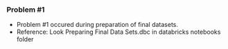 ### Problem #1
* Problem #1 occured during preparation of final datasets.
* Reference: Look Preparing Final Data Sets.dbc in databricks notebooks folder
